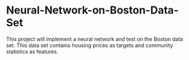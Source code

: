 # Neural-Network-on-Boston-Data-Set
This project will implement a neural network and test on the Boston data set. This data set contains housing prices as targets and community statistics as features.
